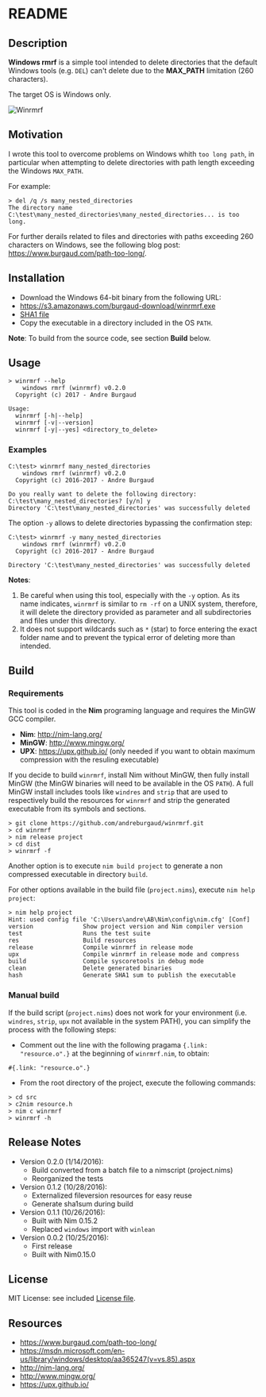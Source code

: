 # README

## Description

**Windows rmrf** is a simple tool intended to delete directories that the default Windows tools (e.g. `DEL`) can't delete due to the **MAX_PATH** limitation (260 characters).

The target OS is Windows only.

![Winrmrf](https://www.burgaud.com/images/winrmrf.png)

## Motivation

I wrote this tool to overcome problems on Windows whith `too long path`, in particular when attempting to delete directories with path length exceeding the Windows `MAX_PATH`.

For example:

```
> del /q /s many_nested_directories
The directory name C:\test\many_nested_directories\many_nested_directories... is too long.
```

For further derails related to files and directories with paths exceeding 260 characters on Windows, see the following blog post: https://www.burgaud.com/path-too-long/.

## Installation

* Download the Windows 64-bit binary from the following URL:
 * https://s3.amazonaws.com/burgaud-download/winrmrf.exe
 * [SHA1 file](winrmrf.exe.sha1)
* Copy the executable in a directory included in the OS `PATH`.

**Note**: To build from the source code, see section **Build** below.

## Usage

```
> winrmrf --help
    windows rmrf (winrmrf) v0.2.0
  Copyright (c) 2017 - Andre Burgaud

Usage:
  winrmrf [-h|--help]
  winrmrf [-v|--version]
  winrmrf [-y|--yes] <directory_to_delete>
```

### Examples

```
C:\test> winrmrf many_nested_directories
    windows rmrf (winrmrf) v0.2.0
  Copyright (c) 2016-2017 - Andre Burgaud

Do you really want to delete the following directory:
C:\test\many_nested_directories? [y/n] y
Directory 'C:\test\many_nested_directories' was successfully deleted
```

The option `-y` allows to delete directories bypassing the confirmation step:

```
C:\test> winrmrf -y many_nested_directories
    windows rmrf (winrmrf) v0.2.0
  Copyright (c) 2016-2017 - Andre Burgaud

Directory 'C:\test\many_nested_directories' was successfully deleted
```

**Notes**:

1. Be careful when using this tool, especially with the `-y` option. As its
name indicates, `winrmrf` is similar to `rm -rf` on a UNIX system, therefore, it will delete the directory provided as parameter and all subdirectories and files under this directory.
2. It does not support wildcards such as `*` (star) to force entering the exact folder name and to prevent the typical error of deleting more than intended.

## Build

### Requirements

This tool is coded in the **Nim** programing language and requires the MinGW GCC compiler.

* **Nim**: http://nim-lang.org/
* **MinGW**: http://www.mingw.org/
* **UPX**: https://upx.github.io/ (only needed if you want to obtain maximum compression with the resuling executable)

If you decide to build `winrmrf`, install Nim without MinGW, then fully install MinGW (the MinGW binaries will need to be available in the OS `PATH`). A full MinGW install includes tools like `windres` and `strip` that are used to respectively build the resources for `winrmrf` and strip the generated executable from its symbols and sections.

```
> git clone https://github.com/andreburgaud/winrmrf.git
> cd winrmrf
> nim release project
> cd dist
> winrmrf -f
```

Another option is to execute `nim build project` to generate a non compressed executable in directory `build`.

For other options available in the build file (`project.nims`), execute `nim help project`:

```
> nim help project
Hint: used config file 'C:\Users\andre\AB\Nim\config\nim.cfg' [Conf]
version              Show project version and Nim compiler version
test                 Runs the test suite
res                  Build resources
release              Compile winrmrf in release mode
upx                  Compile winrmrf in release mode and compress
build                Compile syscoretools in debug mode
clean                Delete generated binaries
hash                 Generate SHA1 sum to publish the executable
```

### Manual build

If the build script (`project.nims`) does not work for your environment (i.e. `windres`, `strip`, `upx` not available in the system PATH), you can simplify the process with the following steps:

* Comment out the line with the following pragama `{.link: "resource.o".}` at the beginning of `winrmrf.nim`, to obtain:

```
#{.link: "resource.o".}
```

* From the root directory of the project, execute the following commands:
```
> cd src
> c2nim resource.h
> nim c winrmrf
> winrmrf -h
```

## Release Notes

* Version 0.2.0 (1/14/2016):
  * Build converted from a batch file to a nimscript (project.nims)
  * Reorganized the tests
* Version 0.1.2 (10/28/2016):
  * Externalized fileversion resources for easy reuse
  * Generate sha1sum during build
* Version 0.1.1 (10/26/2016):
  * Built with Nim 0.15.2
  * Replaced `windows` import with `winlean`
* Version 0.0.2 (10/25/2016):
  * First release
  * Built with Nim0.15.0

## License

MIT License: see included [License file](LICENSE.md).

## Resources

* https://www.burgaud.com/path-too-long/
* https://msdn.microsoft.com/en-us/library/windows/desktop/aa365247(v=vs.85).aspx
* http://nim-lang.org/
* http://www.mingw.org/
* https://upx.github.io/
